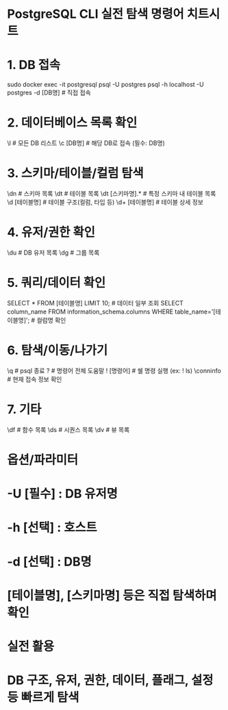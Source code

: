# PostgreSQL CLI 실전 탐색 명령어 치트시트

# 1. DB 접속

sudo docker exec -it postgresql psql -U postgres
psql -h localhost -U postgres -d [DB명] # 직접 접속

# 2. 데이터베이스 목록 확인

\l # 모든 DB 리스트
\c [DB명] # 해당 DB로 접속 (필수: DB명)

# 3. 스키마/테이블/컬럼 탐색

\dn # 스키마 목록
\dt # 테이블 목록
\dt [스키마명].\* # 특정 스키마 내 테이블 목록
\d [테이블명] # 테이블 구조(컬럼, 타입 등)
\d+ [테이블명] # 테이블 상세 정보

# 4. 유저/권한 확인

\du # DB 유저 목록
\dg # 그룹 목록

# 5. 쿼리/데이터 확인

SELECT \* FROM [테이블명] LIMIT 10; # 데이터 일부 조회
SELECT column_name FROM information_schema.columns WHERE table_name='[테이블명]'; # 컬럼명 확인

# 6. 탐색/이동/나가기

\q # psql 종료
\? # 명령어 전체 도움말
\! [명령어] # 쉘 명령 실행 (ex: \! ls)
\conninfo # 현재 접속 정보 확인

# 7. 기타

\df # 함수 목록
\ds # 시퀀스 목록
\dv # 뷰 목록

# 옵션/파라미터

# -U [필수] : DB 유저명

# -h [선택] : 호스트

# -d [선택] : DB명

# [테이블명], [스키마명] 등은 직접 탐색하며 확인

# 실전 활용

# DB 구조, 유저, 권한, 데이터, 플래그, 설정 등 빠르게 탐색
